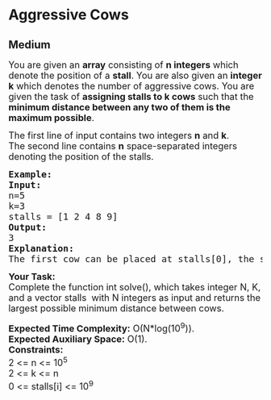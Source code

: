 # Aggressive Cows
## Medium
<div class="problems_problem_content__Xm_eO"><p><span style="font-size:18px">You are given an <strong>array</strong>&nbsp;consisting of <strong>n&nbsp;integers</strong> which denote the position of a <strong>stall</strong>. You are also given an <strong>integer</strong> <strong>k</strong> which denotes the number of aggressive cows. You are given the task of <strong>assigning stalls to k&nbsp;cows</strong> such that the <strong>minimum distance between any two of them is the maximum possible</strong>.</span></p>

<p><span style="font-size:18px">The first line of input contains two integers <strong>n</strong> and <strong>k</strong>.<br>
The second line contains <strong>n</strong> space-separated integers denoting the position of the stalls.</span></p>

<pre><span style="font-size:18px"><strong>Example:</strong>
<strong>Input:</strong>
n=5 
k=3
stalls = [1 2 4 8 9]
<strong>Output:</strong>
3
<strong>Explanation:</strong>
The first cow can be placed at stalls[0], the second cow can be placed at stalls[2] and the third cow can be placed at stalls[3]. The minimum distance between cows, in this case, is 3, which also is the largest among all possible ways.</span></pre>

<p><span style="font-size:18px"><strong>Your Task:</strong><br>
Complete the function int solve(), which takes integer N, K, and a vector stalls&nbsp; with N integers as input and returns the largest possible minimum distance between cows.</span></p>

<p><span style="font-size:18px"><strong>Expected Time Complexity:</strong> O(N*log(10<sup>9</sup>)).<br>
<strong>Expected Auxiliary Space:</strong> O(1).<br>
<strong>Constraints:</strong><br>
2 &lt;= n&nbsp;&lt;= 10<sup>5</sup><br>
2 &lt;= k &lt;= n<br>
0 &lt;= stalls[i] &lt;= 10<sup>9</sup></span></p>
</div>